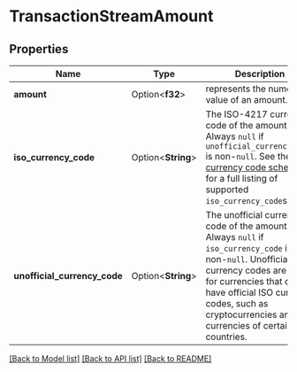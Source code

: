 # TransactionStreamAmount

## Properties

Name | Type | Description | Notes
------------ | ------------- | ------------- | -------------
**amount** | Option<**f32**> | represents the numerical value of an amount. | [optional]
**iso_currency_code** | Option<**String**> | The ISO-4217 currency code of the amount. Always `null` if `unofficial_currency_code` is non-`null`.  See the [currency code schema](https://plaid.com/docs/api/accounts#currency-code-schema) for a full listing of supported `iso_currency_code`s. | [optional]
**unofficial_currency_code** | Option<**String**> | The unofficial currency code of the amount. Always `null` if `iso_currency_code` is non-`null`. Unofficial currency codes are used for currencies that do not have official ISO currency codes, such as cryptocurrencies and the currencies of certain countries. | [optional]

[[Back to Model list]](../README.md#documentation-for-models) [[Back to API list]](../README.md#documentation-for-api-endpoints) [[Back to README]](../README.md)


